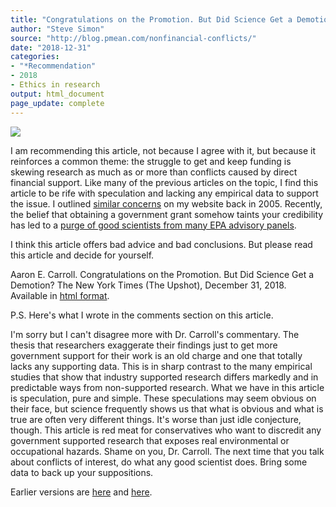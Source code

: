 ```yaml
---
title: "Congratulations on the Promotion. But Did Science Get a Demotion?"
author: "Steve Simon"
source: "http://blog.pmean.com/nonfinancial-conflicts/"
date: "2018-12-31"
categories:
- "*Recommendation"
- 2018
- Ethics in research
output: html_document
page_update: complete
---
```


![](http://www.pmean.com/new-images/18/nonfinancial-conflicts01.png)

<!---More--->

I am recommending this article, not because I agree with it, but because it reinforces a common theme: the struggle to get and keep funding is skewing research as much as or more than conflicts caused by direct financial support. Like many of the previous articles on the topic, I find this article to be rife with speculation and lacking any empirical data to support the issue. I outlined [similar concerns][sim3] on my website back in 2005. Recently, the belief that obtaining a government grant somehow taints your credibility has led to a [purge of good scientists from many EPA advisory panels][cor1].

I think this article offers bad advice and bad conclusions. But please read this article and decide for yourself.

Aaron E. Carroll. Congratulations on the Promotion. But Did Science Get a Demotion? The New York Times (The Upshot), December 31, 2018. Available in [html format][car1].

P.S. Here's what I wrote in the comments section on this article.

I'm sorry but I can't disagree more with Dr. Carroll's commentary. The thesis that researchers exaggerate their findings just to get more government support for their work is an old charge and one that totally lacks any supporting data. This is in sharp contrast to the many empirical studies that show that industry supported research differs markedly and in predictable ways from non-supported research. What we have in this article is speculation, pure and simple. These speculations may seem obvious on their face, but science frequently shows us that what is obvious and what is true are often very different things. It's worse than just idle conjecture, though. This article is red meat for conservatives who want to discredit any government supported research that exposes real environmental or occupational hazards. Shame on you, Dr. Carroll. The next time that you talk about conflicts of interest, do what any good scientist does. Bring some data to back up your suppositions.

[sim3]: http://new.pmean.com/intellectual-coi/
[car1]: https://www.nytimes.com/2018/12/31/upshot/congratulations-on-the-promotion-but-did-science-get-a-demotion.html
[cor1]: https://www.science.org/content/article/trump-s-epa-has-blocked-agency-grantees-serving-science-advisory-panels-here-what-it

Earlier versions are [here][sim1] and [here][sim2].
 
[sim1]: http://blog.pmean.com/nonfinancial-conflicts/
[sim2]: http://new.pmean.com/nonfinancial-conflicts/
 
